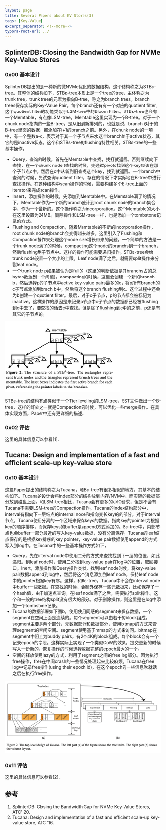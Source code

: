 ```yaml
---
layout: page
title: Several Papers about KV Stores(3)
tags: [Key-Value]
excerpt_separator: <!--more-->
typora-root-url: ../
---
```


## SplinterDB: Closing the Bandwidth Gap for NVMe Key-Value Stores

### 0x00 基本设计

 SplinterDB提出的是一种新的微NVMe优化的数据结构，这个结构称之为STBε-tree。其整体的结构如下，STBε-tree本质上是一个tree的tree，主体称之为 trunk tree，trunk tree的元素为指向B-tree，称之为branch trees。branch trees保存实际的Key-Value Pair。每个branch还有有一个对应的quotient filter, 这个quotient filter的功能类似于LSM-tree中的Bloom Filter。STBε-tree也会有一个Memtable，有点像LSM-tree，Memtable这里实现为一个B-tree。对于一个chuck node指向的一些B-tree，是从旧到新排列的，也就是说，branch i对于的B-tree里面的数据，都添加在i+1的branch之前。另外，在chunk node的一项中，有一个整数a-c，表示对于其一个子节点来水这个branch处于active状态，其它的是inactive状态。这个和STBε-tree的flushing特性相关。STBε-tree的一些基本操作，

* Query，查询的时候，首先在Memtable中查找，找打就返回。否则继续向下查找，在一个chunk node t查找的时候，先通过pivots找到这个key应该在那个子节点c中，然后在c中从新到旧查找这个key，找到就返回。一个branch中查询的时候，先试查询quotient filter，存在的情况下才实际地在B-tree中进行查找操作。在这种结构中scan操作的时候，需要构建多个B-tree上面的iterator来完成scan操作。
* Insert，添加操作的时候，先添加到Memtable中。在Memtable满了的情况下，Memtable作为一个新的branch统计到root chunk node的branch集合中，作为一个最新的。这个操作称之为incorporation。这个Memtable的大小在这里设置为24MB。删除操作和LSM-tree一样，也是添加一个tombstone记录的方式。
* Flushing and Compaction，随着Memtable的不断的incorporation操作，root chunk node的branch会变得越来越多。这里引入了Flushing和Compaction操作来处理这个node size增长带来的问题。一个简单的方法是一个trunk node满了的时候，compacting这个node的branchs到一个branch，然后flushing到子节点中。这样的操作可能需要递归操作。STBε-tree会给trunk node设置一个大小的上限。Leaf node满了之后，就需要split操作来分裂leaf node。
* 一个trunk node p如果被认为是full的（这里的判断依据是其branchs占的总bytes数达到一个阈值)。compacting的时候，这里会创建一个新的branch b，然后选择p的子节点中active key-value pairs最多的c，将p所有branch的c子节点添加到brach b中，然后将这个branch flushing到c。这个过程中还会为b创建一个quotient filter。最后，对于c子节点，p的节点都会被标记为inactive。这样操作的原因是来记录p节点中c子节点的数据都已经被flushing到c中去了，要查找的话去c中查找。但是除了flushing到c中的之前，p还是有其它的子节点的。

![](/assets/png/splitter-arch.png)

STBε-tree的结构有点类似于一个Tier leveling的LSM-tree，SST文件做出一个B-tree，这样的好处之一就是Compaction的时候，可以优化一些merge操作。在具体实现方面，Paper中还有更详细的描述。

### 0x02 评估

 这里的具体信息可以参看[1].

## Tucana: Design and implementation of a fast and efficient scale-up key-value store

### 0x10 基本设计

 这篇Paper提出的结构称之为Tucana，和Bε-tree有很多相似的地方，其基本的结构如下。Tucana的设计会将index部分的结构放到内存/NVM中，而实际的数据部分放到磁盘上面。和LSM-tree相比，Tucana会有更多的小IO请求，但是不会有Tucana不需要LSM-tree的Compaction操作。Tucana的index结构部分中，interval有指向下一层结点的internal node和指向变长key的的部分。对于interval节点，Tucana使用分离的一个区域来保存keys的数据。指向key的pointer为根据key的顺序排序，而保存keys的buffer是append方式添加的。Bε-tree中，内部节点也会buffer一部分最近的写入key-value数据，没有分离保存。Tucana的leaf结点保存的是根据key排序的key pointer，key-value pair数据使用append的方式写入到log中。在Tucana中的一些基本操作方式如下，

* Query，先在interval node中使用二分的方式来查找找到下一层的位置，如此递归。到leaf node时，使用二分找到key-value pair在log中的位置，取回接口。Inert，添加操作和Query操作类似，找到leaf node时候，将key-value pair数据append到log中，然后将这个消息添加到leaf node，保持leaf node中的pointer根据key有序。这样，和Bε-tree，Tucana中不会在interval node中buffer一些数据。在查找的时候，会额外保存一些元数据来，比如保存了一个hash值，由于加速点查询。在leaf node满了之后，需要执行split操作。这个和一般的tree结构split没有很大的部分。对于删除操作，则这里是在log中添加一个tombstone记录。
* Tucana的数据部署如下图b，使用使用同感的segment来保存数据，一个segment在空间上面是连续的。每个segment可以由若干的block组成。segment主要是两个部分，元数据部分和数据部分，使用bitmap的方式来管理segment的空闲空间。segment使用基于mmap的方式来访问。bitmap在segment中阻止为buddy pairs，有2个4K的block组成。每个block会有一个记录epoch的字段。这样实际上实现了一个类似CoW的效果，提交更新的时候写入一份新的，恢复操作的时候选择数据完整的epoch最大的一个。
* 空间的释放使用lazy的方式，利用了segment之间的free log部分。因为执行free操作，free在中间crash的一些情况处理起来比较麻烦。Tucana在free log中记录free操作(using their epoch id)，在这个epoch的一些信息吹就话之后在执行free操作。

![](/assets/png/tucana-arch.png)

### 0x11 评估

 这里的具体信息可以参看[2].

## 参考

1. SplinterDB: Closing the Bandwidth Gap for NVMe Key-Value Stores, ATC' 20.
2. Tucana: Design and implementation of a fast and efficient scale-up key-value store, ATC '16.